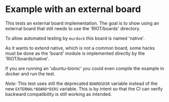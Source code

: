 Example with an external board
==============================

This tests an external board implementation.
The goal is to show using an external board that still needs to use the
'RIOT/boards' directory.

To allow automated testing by `murdock` this board is named 'native'.

As it wants to extend native, which is not a common board, some hacks must be
done as the 'board' module is implemented directly by the 'RIOT/boards/native'.

If you are running an 'ubuntu-bionic' you could even compile the example in
docker and run the test.

*Note:* This test uses still the deprecated `BOARDSDIR` variable instead of the
new `EXTERNAL*BOARD*DIRS` variable. This is by intent so that the CI can verify
backward compatibility is still working as intended.
